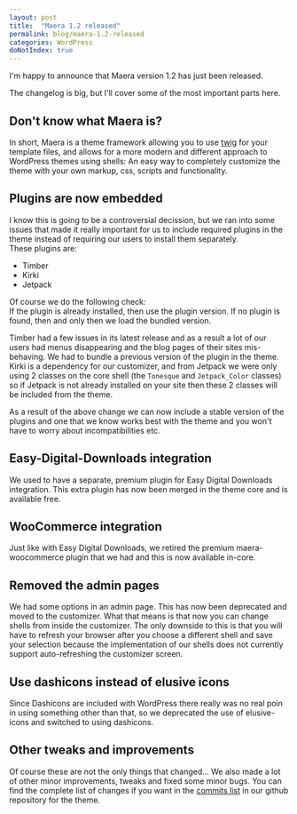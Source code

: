 ```yaml
---
layout: post
title:  "Maera 1.2 released"
permalink: blog/maera-1.2-released
categories: WordPress
doNotIndex: true
---
```


I'm happy to announce that Maera version 1.2 has just been released.

The changelog is big, but I'll cover some of the most important parts here.

## Don't know what Maera is?

In short, Maera is a theme framework allowing you to use [twig](http://twig.sensiolabs.org/) for your template files, and allows for a more modern and different approach to WordPress themes using shells: An easy way to completely customize the theme with your own markup, css, scripts and functionality.

## Plugins are now embedded

I know this is going to be a controversial decission, but we ran into some issues that made it really important for us to include required plugins in the theme instead of requiring our users to install them separately.  
These plugins are:
* Timber
* Kirki
* Jetpack

Of course we do the following check:  
If the plugin is already installed, then use the plugin version. If no plugin is found, then and only then we load the bundled version.

Timber had a few issues in its latest release and as a result a lot of our users had menus disappearing and the blog pages of their sites mis-behaving. We had to bundle a previous version of the plugin in the theme.
Kirki is a dependency for our customizer, and from Jetpack we were only using 2 classes on the core shell (the `Tonesque` and `Jetpack_Color` classes) so if Jetpack is not already installed on your site then these 2 classes will be included from the theme.

As a result of the above change we can now include a stable version of the plugins and one that we know works best with the theme and you won't have to worry about incompatibilities etc.

## Easy-Digital-Downloads integration

We used to have a separate, premium plugin for Easy Digital Downloads integration. This extra plugin has now been merged in the theme core and is available free.

## WooCommerce integration

Just like with Easy Digital Downloads, we retired the premium maera-woocommerce plugin that we had and this is now available in-core.

## Removed the admin pages

We had some options in an admin page. This has now been deprecated and moved to the customizer. What that means is that now you can change shells from inside the customizer. The only downside to this is that you will have to refresh your browser after you choose a different shell and save your selection because the implementation of our shells does not currently support auto-refreshing the customizer screen.

## Use dashicons instead of elusive icons

Since Dashicons are included with WordPress there really was no real poin in using something other than that, so we deprecated the use of elusive-icons and switched to using dashicons.

## Other tweaks and improvements

Of course these are not the only things that changed... We also made a lot of other minor improvements, tweaks and fixed some minor bugs. You can find the complete list of changes if you want in the [commits list](https://github.com/presscodes/maera/commits/master) in our github repository for the theme.
